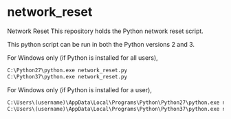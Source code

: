 # network_reset
Network Reset
This repository holds the Python network reset script.

This python script can be run in both the Python versions 2 and 3.

For Windows only (if Python is installed for all users),
```cmd
C:\Python27\python.exe network_reset.py
C:\Python37\python.exe network_reset.py
```

For Windows only (if Python is installed for a user),
```cmd
C:\Users\(username)\AppData\Local\Programs\Python\Python27\python.exe network_reset.py
C:\Users\(username)\AppData\Local\Programs\Python\Python37\python.exe network_reset.py
```
